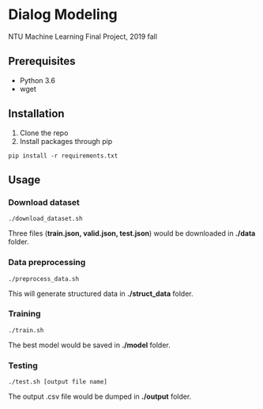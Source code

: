 # Dialog Modeling
NTU Machine Learning Final Project, 2019 fall

## Prerequisites
* Python 3.6
* wget

## Installation
1. Clone the repo
2. Install packages through pip
```
pip install -r requirements.txt
```

## Usage
### Download dataset
```
./download_dataset.sh
```
Three files (**train.json, valid.json, test.json**) would be downloaded in **./data** folder.
### Data preprocessing
```
./preprocess_data.sh
```
This will generate structured data in **./struct_data** folder.
### Training
```
./train.sh
```
The best model would be saved in **./model** folder.
### Testing
```
./test.sh [output file name]
```
The output .csv file would be dumped in **./output** folder.
